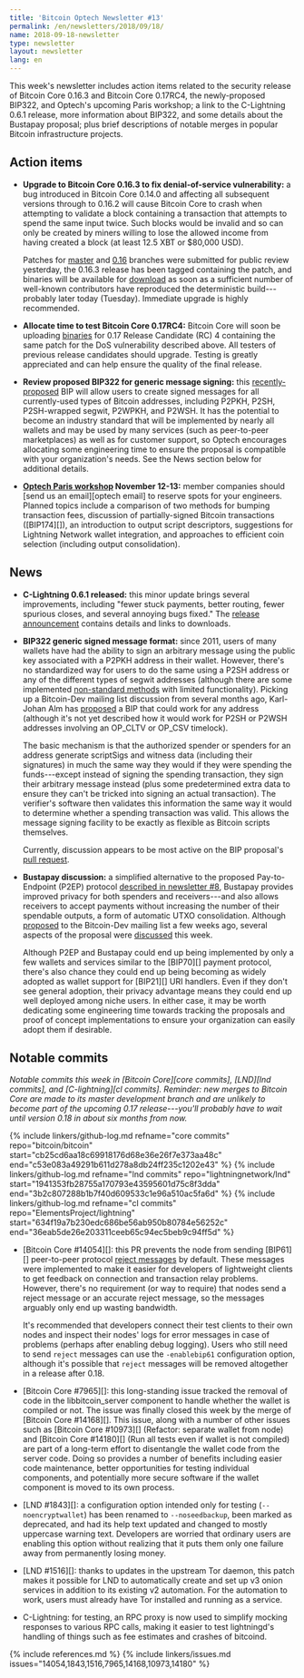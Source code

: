 ```yaml
---
title: 'Bitcoin Optech Newsletter #13'
permalink: /en/newsletters/2018/09/18/
name: 2018-09-18-newsletter
type: newsletter
layout: newsletter
lang: en
---
```

This week's newsletter includes action items related to the security
release of Bitcoin Core 0.16.3 and Bitcoin Core 0.17RC4, the
newly-proposed BIP322, and Optech's upcoming Paris workshop; a link to
the C-Lightning 0.6.1 release, more information about BIP322, and some
details about the Bustapay proposal; plus brief descriptions of notable
merges in popular Bitcoin infrastructure projects.

## Action items

- **Upgrade to Bitcoin Core 0.16.3 to fix denial-of-service
  vulnerability:** a bug introduced in Bitcoin Core 0.14.0 and affecting
  all subsequent versions through to 0.16.2 will cause Bitcoin Core to
  crash when attempting to validate a block containing a transaction
  that attempts to spend the same input twice.  Such blocks would be
  invalid and so can only be created by miners willing to lose the
  allowed income from having created a block (at least 12.5 XBT or
  $80,000 USD).

    Patches for [master][dup txin master] and [0.16][dup txin 0.16]
    branches were submitted for public review yesterday, the 0.16.3
    release has been tagged containing the patch, and binaries will
    be available for [download][core download] as soon as a sufficient
    number of well-known contributors have reproduced the deterministic
    build---probably later today (Tuesday).  Immediate upgrade is
    highly recommended.

- **Allocate time to test Bitcoin Core 0.17RC4:** Bitcoin Core will soon
  be uploading [binaries][bcc 0.17] for 0.17 Release Candidate (RC) 4
  containing the same patch for the DoS vulnerability described above.
  All testers of previous release candidates should upgrade.  Testing is
  greatly appreciated and can help ensure the quality of the final
  release.

- **Review proposed BIP322 for generic message signing:** this
  [recently-proposed][BIP322 proposal] BIP will allow users to create
  signed messages for all currently-used types of Bitcoin addresses,
  including P2PKH, P2SH, P2SH-wrapped segwit, P2WPKH, and P2WSH.  It has
  the potential to become an industry standard that will be implemented
  by nearly all wallets and may be used by many services (such as
  peer-to-peer marketplaces) as well as for customer support, so Optech
  encourages allocating some engineering time to ensure the proposal is
  compatible with your organization's needs.  See the News section below
  for additional details.

- **[Optech Paris workshop][workshop] November 12-13:** member
  companies should [send us an email][optech email] to reserve spots for
  your engineers.  Planned topics include a comparison of two methods
  for bumping transaction fees, discussion of partially-signed Bitcoin
  transactions ([BIP174][]), an introduction to output script
  descriptors, suggestions for Lightning Network wallet integration, and
  approaches to efficient coin selection (including output
  consolidation). 

## News

- **C-Lightning 0.6.1 released:** this minor update brings several
  improvements, including "fewer stuck payments, better routing, fewer
  spurious closes, and several annoying bugs fixed."  The [release
  announcement][c-lightning 0.6.1] contains details and links to
  downloads.

- **BIP322 generic signed message format:** since 2011, users of many
  wallets have had the ability to sign an arbitrary message using the
  public key associated with a P2PKH address in their wallet.  However,
  there's no standardized way for users to do the same using a P2SH
  address or any of the different types of segwit addresses (although
  there are some implemented [non-standard methods][trezor p2wpkh
  message signing] with limited functionality).  Picking up a
  Bitcoin-Dev mailing list discussion from several months ago,
  Karl-Johan Alm has [proposed][BIP322 proposal] a BIP that could work
  for any address (although it's not yet described how it would work for
  P2SH or P2WSH addresses involving an OP_CLTV or OP_CSV timelock).

    The basic mechanism is that the authorized spender or spenders for
    an address generate scriptSigs and witness data (including
    their signatures) in much the same way they would if they were
    spending the funds---except instead of signing the spending
    transaction, they sign their arbitrary message instead (plus some
    predetermined extra data to ensure they can't be tricked into
    signing an actual transaction).  The verifier's software then
    validates this information the same way it would to determine
    whether a spending transaction was valid.  This allows the message
    signing facility to be exactly as flexible as Bitcoin scripts
    themselves.

    Currently, discussion appears to be most active on the BIP
    proposal's [pull request][BIP322 PR].
    
- **Bustapay discussion:** a simplified alternative to the proposed
  Pay-to-Endpoint (P2EP) protocol [described in newsletter #8][news8
  news], Bustapay provides improved privacy for both spenders and
  receivers---and also allows receivers to accept payments without
  increasing the number of their spendable outputs, a form of automatic
  UTXO consolidation.  Although [proposed][bustapay proposal] to the
  Bitcoin-Dev mailing list a few weeks ago, several aspects of the
  proposal were [discussed][bustapay sjors] this week.

    Although P2EP and Bustapay could end up being implemented by only a
    few wallets and services similar to the [BIP70][] payment protocol,
    there's also chance they could end up being becoming as widely
    adopted as wallet support for [BIP21][] URI handlers.  Even if they
    don't see general adoption, their privacy advantage means they could
    end up well deployed among niche users.  In either case, it may be
    worth dedicating some engineering time towards tracking the
    proposals and proof of concept implementations to ensure your
    organization can easily adopt them if desirable.

## Notable commits

*Notable commits this week in [Bitcoin Core][core commits], [LND][lnd
commits], and [C-lightning][cl commits].  Reminder: new merges to
Bitcoin Core are made to its master development branch and are unlikely
to become part of the upcoming 0.17 release---you'll probably have to
wait until version 0.18 in about six months from now.*

{% include linkers/github-log.md 
  refname="core commits"
  repo="bitcoin/bitcoin"
  start="cb25cd6aa18c69918176d68e36e26f7e373aa48c"
  end="c53e083a49291b611d278a8db24ff235c1202e43"
%}
{% include linkers/github-log.md 
  refname="lnd commits"
  repo="lightningnetwork/lnd"
  start="1941353fb28755a170793e43595601d75c8f3dda"
  end="3b2c807288b1b7f40d609533c1e96a510ac5fa6d"
%}
{% include linkers/github-log.md 
  refname="cl commits"
  repo="ElementsProject/lightning"
  start="634f19a7b230edc686be56ab950b80784e56252c"
  end="36eab5de26e203311ceeb65c94ec5beb9c94ff5d"
%}

- [Bitcoin Core #14054][]: this PR prevents the node from sending
  [BIP61][] peer-to-peer protocol [reject messages][p2p reject] by
  default.  These messages were implemented to make it easier for
  developers of lightweight clients to get feedback on connection and
  transaction relay problems.  However, there's no requirement (or way
  to require) that nodes send a reject message or an accurate reject
  message, so the messages arguably only end up wasting bandwidth.
  
    It's recommended that developers connect their test clients to their
    own nodes and inspect their nodes' logs for error messages in case
    of problems (perhaps after enabling debug logging).  Users who still
    need to send `reject` messages can use the `-enablebip61`
    configuration option, although it's possible that `reject`
    messages will be removed altogether in a release after 0.18.

- [Bitcoin Core #7965][]: this long-standing issue tracked the removal
  of code in the libbitcoin_server component to handle whether the wallet is
  compiled or not.  The issue was finally closed this week by the merge of
  [Bitcoin Core #14168][]. This issue, along with a number of other issues such
  as [Bitcoin Core #10973][] (Refactor: separate wallet from node) and [Bitcoin
  Core #14180][] (Run all tests even if wallet is not compiled) are part of a
  long-term effort to disentangle the wallet code from the server code. Doing so
  provides a number of benefits including easier code maintenance, better
  opportunities for testing individual components, and potentially more secure
  software if the wallet component is moved to its own process.

- [LND #1843][]: a configuration option intended only for testing
  (`--noencryptwallet`) has been renamed to `--noseedbackup`, been
  marked as deprecated, and had its help text updated and changed to
  mostly uppercase warning text.  Developers are worried that ordinary
  users are enabling this option without realizing that it puts them
  only one failure away from permanently losing money.

- [LND #1516][]: thanks to updates in the upstream Tor daemon, this
  patch makes it possible for LND to automatically create and set up v3
  onion services in addition to its existing v2 automation.  For the
  automation to work, users must already have Tor installed and running
  as a service.

- C-Lightning: for testing, an RPC proxy is now used to simplify mocking
  responses to various RPC calls, making it easier to test lightningd's
  handling of things such as fee estimates and crashes of bitcoind.

{% include references.md %}
{% include linkers/issues.md issues="14054,1843,1516,7965,14168,10973,14180" %}

[bcc 0.17]: https://bitcoincore.org/bin/bitcoin-core-0.17.0/
[workshop]: /workshops
[news8 news]: {{news8}}#news
[c-lightning 0.6.1]: https://github.com/ElementsProject/lightning/releases/tag/v0.6.1
[BIP322 proposal]: https://lists.linuxfoundation.org/pipermail/bitcoin-dev/2018-September/016393.html
[BIP322 PR]: https://github.com/bitcoin/bips/pull/725
[trezor p2wpkh message signing]: https://github.com/trezor/trezor-mcu/issues/169
[bustapay proposal]: https://lists.linuxfoundation.org/pipermail/bitcoin-dev/2018-August/016340.html
[bustapay sjors]: https://lists.linuxfoundation.org/pipermail/bitcoin-dev/2018-September/016383.html
[p2p reject]: https://btcinformation.org/en/developer-reference#reject
[dup txin master]: https://github.com/bitcoin/bitcoin/pull/14247
[dup txin 0.16]: https://github.com/bitcoin/bitcoin/pull/14249
[core download]: https://bitcoincore.org/en/download

